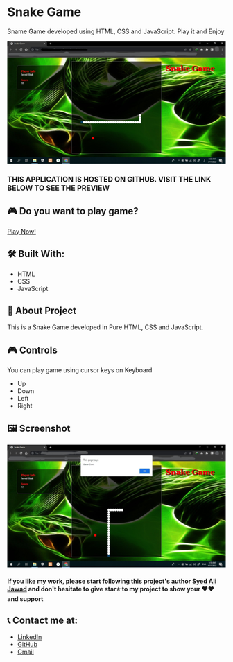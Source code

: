 # Snake Game
Sname Game developed using HTML, CSS and JavaScript. Play it and Enjoy


<img src="https://github.com/alijawad1511/Snake-Game/blob/main/images/Sample%20Image%201.jpg" width="900" />

### THIS APPLICATION IS HOSTED ON GITHUB. VISIT THE LINK BELOW TO SEE THE PREVIEW

## 🎮 Do you want to play game?
[Play Now!](https://alijawad1511.github.io/Snake-Game/)

## 🛠️ Built With:
- HTML
- CSS
- JavaScript

## 📝 About Project
This is a Snake Game developed in Pure HTML, CSS and JavaScript.

## 🎮 Controls
You can play game using cursor keys on Keyboard
- Up
- Down
- Left
- Right

## 🖼️ Screenshot
<img src="https://github.com/alijawad1511/Snake-Game/blob/main/images/Sample%20Image%202.jpg" width="900" />

#### If you like my work, please start following this project's author [Syed Ali Jawad](https://github.com/alijawad1511) and don't hesitate to give star⭐ to my project to show your ❤️❤️ and support

## 📞 Contact me at:
- [LinkedIn](https://www.linkedin.com/in/alijawad1511)
- [GitHub](https://github.com/alijawad1511)
- [Gmail](mailto:jawad.bukhari1511@gmail.com)

